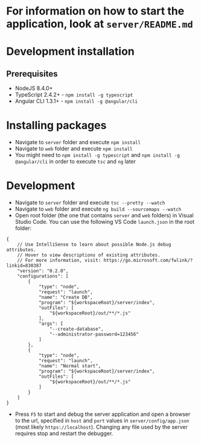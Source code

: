 # For information on how to start the application, look at ```server/README.md```

# Development installation
## Prerequisites
* NodeJS 8.4.0+
* TypeScript 2.4.2+ - ```npm install -g typescript```
* Angular CLI 1.3.1+ - ```npm install -g @angular/cli```

# Installing packages
* Navigate to ```server``` folder and execute ```npm install```
* Navigate to ```web``` folder and execute ```npm install```
* You might need to ```npm install -g typescript``` and ```npm install -g @angular/cli``` in order to execute ```tsc``` and ```ng``` later

# Development
* Navigate to ```server``` folder and execute ```tsc --pretty --watch```
* Navigate to ```web``` folder and execute ```ng build --sourcemaps --watch```
* Open root folder (the one that contains ```server``` and ```web``` folders) in Visual Studio Code. You can use the following VS Code ```launch.json``` in the root folder:
```
{
    // Use IntelliSense to learn about possible Node.js debug attributes.
    // Hover to view descriptions of existing attributes.
    // For more information, visit: https://go.microsoft.com/fwlink/?linkid=830387
    "version": "0.2.0",
    "configurations": [
        {
            "type": "node",
            "request": "launch",
            "name": "Create DB",
            "program": "${workspaceRoot}/server/index",
            "outFiles": [
                "${workspaceRoot}/out/**/*.js"
            ],
            "args": [
                "--create-database",
                "--administrator-password=123456"
            ]
        },
        {
            "type": "node",
            "request": "launch",
            "name": "Normal start",
            "program": "${workspaceRoot}/server/index",
            "outFiles": [
                "${workspaceRoot}/out/**/*.js"
            ]
        }
    ]
}
```
* Press ```F5``` to start and debug the server application and open a browser to the url, specified in ```host``` and ```port``` values in  ```server/config/app.json``` (most likely ```https://localhost```). Changing any file used by the server requires stop and restart the debugger.